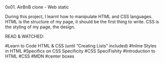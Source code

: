 0x01. AirBnB clone - Web static

During this project, I learnt how to manipulate HTML and CSS languages. HTML is the structure of my page, it should be the first thing to write. CSS is the styling of my page, the design. 

READ & WATCHED:

#Learn to Code HTML & CSS (until “Creating Lists” included)
#Inline Styles in HTML
#Specifics on CSS Specificity
#CSS SpeciFishity
#Introduction to HTML
#CSS
#MDN
#center boxes
